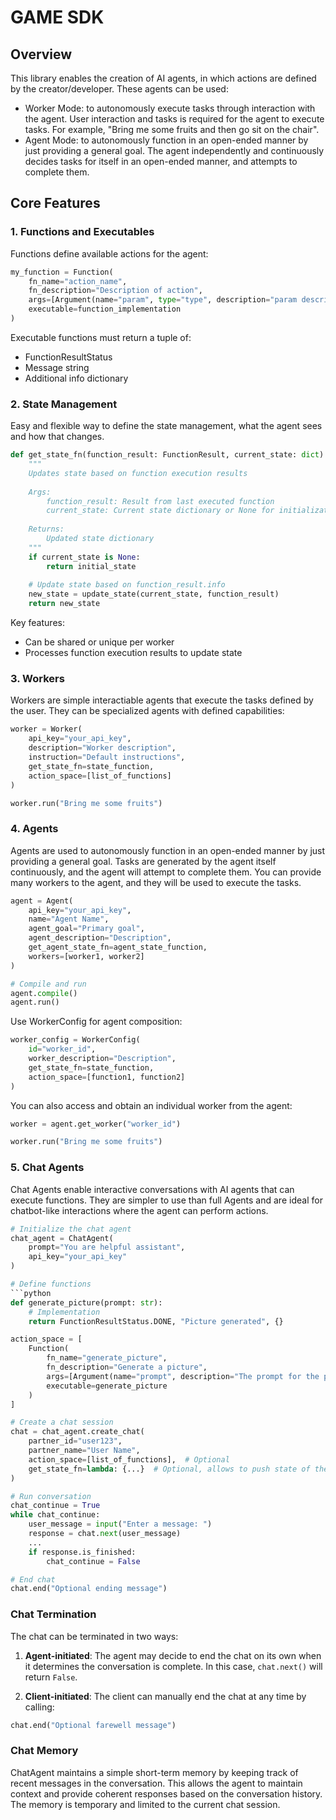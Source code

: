 # GAME SDK

## Overview

This library enables the creation of AI agents, in which actions are defined by the creator/developer. These agents can be used:
- Worker Mode: to autonomously execute tasks through interaction with the agent. User interaction and tasks is required for the agent to execute tasks. For example, "Bring me some fruits and then go sit on the chair".
- Agent Mode: to autonomously function in an open-ended manner by just providing a general goal. The agent independently and continuously decides tasks for itself in an open-ended manner, and attempts to complete them.


## Core Features

### 1. Functions and Executables

Functions define available actions for the agent:

```python
my_function = Function(
    fn_name="action_name",
    fn_description="Description of action",
    args=[Argument(name="param", type="type", description="param description")],
    executable=function_implementation
)
```
Executable functions must return a tuple of:
- FunctionResultStatus
- Message string
- Additional info dictionary


### 2. State Management

Easy and flexible way to define the state management, what the agent sees and how that changes.

```python
def get_state_fn(function_result: FunctionResult, current_state: dict) -> dict:
    """
    Updates state based on function execution results
    
    Args:
        function_result: Result from last executed function
        current_state: Current state dictionary or None for initialization
        
    Returns:
        Updated state dictionary
    """
    if current_state is None:
        return initial_state
    
    # Update state based on function_result.info
    new_state = update_state(current_state, function_result)
    return new_state
```

Key features:
- Can be shared or unique per worker
- Processes function execution results to update state

### 3. Workers
Workers are simple interactiable agents that execute the tasks defined by the user. They can be specialized agents with defined capabilities:

```python
worker = Worker(
    api_key="your_api_key",
    description="Worker description",
    instruction="Default instructions",
    get_state_fn=state_function,
    action_space=[list_of_functions]
)

worker.run("Bring me some fruits")
```



### 4. Agents

Agents are used to autonomously function in an open-ended manner by just providing a general goal. Tasks are generated by the agent itself continuously, and the agent will attempt to complete them. You can provide many workers to the agent, and they will be used to execute the tasks.

```python
agent = Agent(
    api_key="your_api_key",
    name="Agent Name",
    agent_goal="Primary goal",
    agent_description="Description",
    get_agent_state_fn=agent_state_function,
    workers=[worker1, worker2]
)

# Compile and run
agent.compile()
agent.run()
```

Use WorkerConfig for agent composition:

```python
worker_config = WorkerConfig(
    id="worker_id",
    worker_description="Description",
    get_state_fn=state_function,
    action_space=[function1, function2]
)
```

You can also access and obtain an individual worker from the agent:

```python
worker = agent.get_worker("worker_id")

worker.run("Bring me some fruits")
```

### 5. Chat Agents

Chat Agents enable interactive conversations with AI agents that can execute functions. They are simpler to use than full Agents and are ideal for chatbot-like interactions where the agent can perform actions.

```python
# Initialize the chat agent
chat_agent = ChatAgent(
    prompt="You are helpful assistant",
    api_key="your_api_key"
)

# Define functions
```python
def generate_picture(prompt: str):
    # Implementation
    return FunctionResultStatus.DONE, "Picture generated", {}

action_space = [
    Function(
        fn_name="generate_picture",
        fn_description="Generate a picture",
        args=[Argument(name="prompt", description="The prompt for the picture")],
        executable=generate_picture
    )
]

# Create a chat session
chat = chat_agent.create_chat(
    partner_id="user123",
    partner_name="User Name",
    action_space=[list_of_functions],  # Optional
    get_state_fn=lambda: {...}  # Optional, allows to push state of the environment to the agent
)

# Run conversation
chat_continue = True
while chat_continue:
    user_message = input("Enter a message: ")
    response = chat.next(user_message)
    ...
    if response.is_finished:
        chat_continue = False

# End chat
chat.end("Optional ending message")
```

### Chat Termination

The chat can be terminated in two ways:

1. **Agent-initiated**: The agent may decide to end the chat on its own when it determines the conversation is complete. In this case, `chat.next()` will return `False`.

2. **Client-initiated**: The client can manually end the chat at any time by calling:
```python
chat.end("Optional farewell message")
```

### Chat Memory

ChatAgent maintains a simple short-term memory by keeping track of recent messages in the conversation. This allows the agent to maintain context and provide coherent responses based on the conversation history. The memory is temporary and limited to the current chat session.


